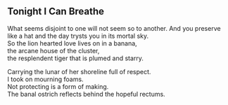 Tonight I Can Breathe
---------------------
What seems disjoint to one will not seem so to another. And you preserve like a hat and the day trysts you in its mortal sky.  
So the lion hearted love lives on in a banana,  
the arcane house of the cluster,  
the resplendent tiger that is plumed and starry.  
  
Carrying the lunar of her shoreline full of respect.  
I took on mourning foams.  
Not protecting is a form of making.  
The banal ostrich reflects behind the hopeful rectums.  
